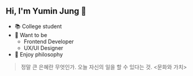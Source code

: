 ## Hi, I'm Yumin Jung 🙂

- 📚 College student
- 🚀 Want to be
  - Frontend Developer
  - UX/UI Designer
- 🧐 Enjoy philosophy

> 정말 큰 은혜란 무엇인가. 오늘 자신의 일을 할 수 있다는 것. <문화와 가치>
